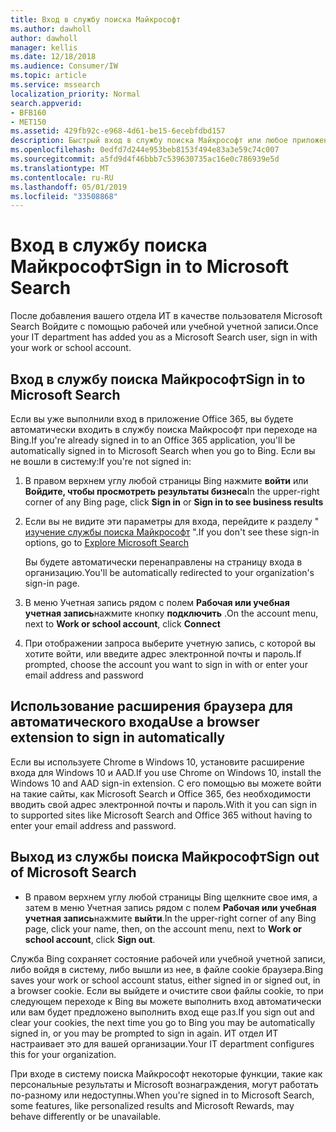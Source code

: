```yaml
---
title: Вход в службу поиска Майкрософт
ms.author: dawholl
author: dawholl
manager: kellis
ms.date: 12/18/2018
ms.audience: Consumer/IW
ms.topic: article
ms.service: mssearch
localization_priority: Normal
search.appverid:
- BFB160
- MET150
ms.assetid: 429fb92c-e968-4d61-be15-6ecebfdbd157
description: Быстрый вход в службу поиска Майкрософт или любое приложение Office 365 с рабочей или учебной учетной записью
ms.openlocfilehash: 0edfd7d244e953beb8153f494e83a3e59c74c007
ms.sourcegitcommit: a5fd9d4f46bbb7c539630735ac16e0c786939e5d
ms.translationtype: MT
ms.contentlocale: ru-RU
ms.lasthandoff: 05/01/2019
ms.locfileid: "33508868"
---
```

# <a name="sign-in-to-microsoft-search"></a><span data-ttu-id="38d26-103">Вход в службу поиска Майкрософт</span><span class="sxs-lookup"><span data-stu-id="38d26-103">Sign in to Microsoft Search</span></span>

<span data-ttu-id="38d26-104">После добавления вашего отдела ИТ в качестве пользователя Microsoft Search Войдите с помощью рабочей или учебной учетной записи.</span><span class="sxs-lookup"><span data-stu-id="38d26-104">Once your IT department has added you as a Microsoft Search user, sign in with your work or school account.</span></span>
  
## <a name="sign-in-to-microsoft-search"></a><span data-ttu-id="38d26-105">Вход в службу поиска Майкрософт</span><span class="sxs-lookup"><span data-stu-id="38d26-105">Sign in to Microsoft Search</span></span>

<span data-ttu-id="38d26-106">Если вы уже выполнили вход в приложение Office 365, вы будете автоматически входить в службу поиска Майкрософт при переходе на Bing.</span><span class="sxs-lookup"><span data-stu-id="38d26-106">If you're already signed in to an Office 365 application, you'll be automatically signed in to Microsoft Search when you go to Bing.</span></span> <span data-ttu-id="38d26-107">Если вы не вошли в систему:</span><span class="sxs-lookup"><span data-stu-id="38d26-107">If you're not signed in:</span></span>
  
1. <span data-ttu-id="38d26-108">В правом верхнем углу любой страницы Bing нажмите **войти** или **Войдите, чтобы просмотреть результаты бизнеса**</span><span class="sxs-lookup"><span data-stu-id="38d26-108">In the upper-right corner of any Bing page, click **Sign in** or **Sign in to see business results**</span></span>
    
2. <span data-ttu-id="38d26-109">Если вы не видите эти параметры для входа, перейдите к разделу " [изучение службы поиска Майкрософт](https://www.bing.com/business/explore) ".</span><span class="sxs-lookup"><span data-stu-id="38d26-109">If you don't see these sign-in options, go to [Explore Microsoft Search](https://www.bing.com/business/explore)</span></span>
    
    <span data-ttu-id="38d26-110">Вы будете автоматически перенаправлены на страницу входа в организацию.</span><span class="sxs-lookup"><span data-stu-id="38d26-110">You'll be automatically redirected to your organization's sign-in page.</span></span>
    
3. <span data-ttu-id="38d26-111">В меню Учетная запись рядом с полем **Рабочая или учебная учетная запись**нажмите кнопку **подключить** .</span><span class="sxs-lookup"><span data-stu-id="38d26-111">On the account menu, next to **Work or school account**, click **Connect**</span></span>
    
4. <span data-ttu-id="38d26-112">При отображении запроса выберите учетную запись, с которой вы хотите войти, или введите адрес электронной почты и пароль.</span><span class="sxs-lookup"><span data-stu-id="38d26-112">If prompted, choose the account you want to sign in with or enter your email address and password</span></span>
    
## <a name="use-a-browser-extension-to-sign-in-automatically"></a><span data-ttu-id="38d26-113">Использование расширения браузера для автоматического входа</span><span class="sxs-lookup"><span data-stu-id="38d26-113">Use a browser extension to sign in automatically</span></span>

<span data-ttu-id="38d26-114">Если вы используете Chrome в Windows 10, установите расширение входа для Windows 10 и AAD.</span><span class="sxs-lookup"><span data-stu-id="38d26-114">If you use Chrome on Windows 10, install the Windows 10 and AAD sign-in extension.</span></span> <span data-ttu-id="38d26-115">С его помощью вы можете войти на такие сайты, как Microsoft Search и Office 365, без необходимости вводить свой адрес электронной почты и пароль.</span><span class="sxs-lookup"><span data-stu-id="38d26-115">With it you can sign in to supported sites like Microsoft Search and Office 365 without having to enter your email address and password.</span></span>
  
## <a name="sign-out-of-microsoft-search"></a><span data-ttu-id="38d26-116">Выход из службы поиска Майкрософт</span><span class="sxs-lookup"><span data-stu-id="38d26-116">Sign out of Microsoft Search</span></span>

- <span data-ttu-id="38d26-117">В правом верхнем углу любой страницы Bing щелкните свое имя, а затем в меню Учетная запись рядом с полем **Рабочая или учебная учетная запись**нажмите **выйти**.</span><span class="sxs-lookup"><span data-stu-id="38d26-117">In the upper-right corner of any Bing page, click your name, then, on the account menu, next to **Work or school account**, click **Sign out**.</span></span>
    
<span data-ttu-id="38d26-118">Служба Bing сохраняет состояние рабочей или учебной учетной записи, либо войдя в систему, либо вышли из нее, в файле cookie браузера.</span><span class="sxs-lookup"><span data-stu-id="38d26-118">Bing saves your work or school account status, either signed in or signed out, in a browser cookie.</span></span> <span data-ttu-id="38d26-119">Если вы выйдете и очистите свои файлы cookie, то при следующем переходе к Bing вы можете выполнить вход автоматически или вам будет предложено выполнить вход еще раз.</span><span class="sxs-lookup"><span data-stu-id="38d26-119">If you sign out and clear your cookies, the next time you go to Bing you may be automatically signed in, or you may be prompted to sign in again.</span></span> <span data-ttu-id="38d26-120">ИТ отдел ИТ настраивает это для вашей организации.</span><span class="sxs-lookup"><span data-stu-id="38d26-120">Your IT department configures this for your organization.</span></span>
  
<span data-ttu-id="38d26-121">При входе в систему поиска Майкрософт некоторые функции, такие как персональные результаты и Microsoft вознаграждения, могут работать по-разному или недоступны.</span><span class="sxs-lookup"><span data-stu-id="38d26-121">When you're signed in to Microsoft Search, some features, like personalized results and Microsoft Rewards, may behave differently or be unavailable.</span></span>

  

